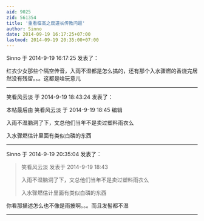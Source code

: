 ```yaml
---
aid: 9025
zid: 561354
title: '重看临高之腐道长传教问题'
author: Sinno
date: 2014-09-19 16:17:25+07:00
lastmod: 2014-09-19 20:35:00+07:00
---
```


Sinno 于 2014-9-19 16:17:25 发表了：

红衣少女那些个隔空传音，入雨不湿都是怎么搞的，还有那个入水骤燃的香烧完居然没有残留。。。这都是啥玩意儿

---------

笑看风云淡 于 2014-9-19 18:43:24 发表了：

本帖最后由 笑看风云淡 于 2014-9-19 18:45 编辑 

入雨不湿脑洞了下，文总他们当年不是卖过塑料雨衣么

入水骤燃估计里面有类似白磷的东西

---------

Sinno 于 2014-9-19 20:35:04 发表了：

> 笑看风云淡 发表于 2014-9-19 18:43
> 
> 入雨不湿脑洞了下，文总他们当年不是卖过塑料雨衣么
> 
> 入水骤燃估计里面有类似白磷的东西



你看那描述怎么也不像是雨披啊。。。而且发髻都不湿

---------

